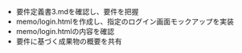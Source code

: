- 要件定義書3.mdを確認し、要件を把握
- memo/login.htmlを作成し、指定のログイン画面モックアップを実装
- memo/login.htmlの内容を確認
- 要件に基づく成果物の概要を共有
